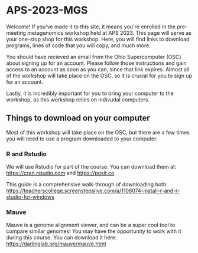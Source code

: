 # APS-2023-MGS
Welcome! If you've made it to this site, it means you're enrolled in the pre-meeting metagenomics workshop held at APS 2023. This page will serve as your one-stop shop for this workshop. Here, you will find links to download programs, lines of code that you will copy, and much more. 

You should have recieved an email from the Ohio Supercomputer (OSC) about signing up for an account. Please follow those instructions and gain access to an account as soon as you can, since that link expires. Almost all of the workshop will take place on the OSC, so it is crucial for you to sign up for an account. 

Lastly, it is incredibly important for you to bring your computer to the workshop, as this workshop relies on indivudal computers. 

## Things to download on your computer
Most of this workshop will take place on the OSC, but there are a few times you will need to use a program downloaded to your computer. 

### R and Rstudio
We will use Rstudio for part of the course. You can download them at: https://cran.rstudio.com and https://posit.co

This guide is a comprehensive walk-through of downloading both: https://teacherscollege.screenstepslive.com/a/1108074-install-r-and-r-studio-for-windows

### Mauve
Mauve is a genome alignment viewer, and can be a super cool tool to compare similar genomes! You may have the opportunity to work with it during this course. You can download it here: https://darlinglab.org/mauve/mauve.html
